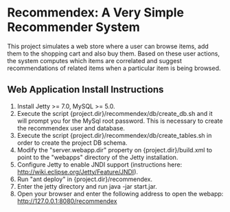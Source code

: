 # Recommendex: A Very Simple Recommender System

This project simulates a web store where a user can browse items, add them to the shopping cart and also buy them. Based on these user actions, the system computes which items are correlated and suggest recommendations of related items when a particular item is being browsed.

## Web Application Install Instructions

1. Install Jetty >= 7.0, MySQL >= 5.0.
2. Execute the script {project.dir}/recommendex/db/create_db.sh and it will prompt you for the MySql root password. This is necessary to create the recommendex user and database.
3. Execute the script {project.dir}/recommendex/db/create_tables.sh in order to create the project DB schema.
3. Modify the "server.webapp.dir" property on {project.dir}/build.xml to point to the "webapps" directory of the Jetty installation.
4. Configure Jetty to enable JNDI support (instructions here: http://wiki.eclipse.org/Jetty/Feature/JNDI).
5. Run "ant deploy" in {project.dir}/recommendex.
6. Enter the jetty directory and run java -jar start.jar.
7. Open your browser and enter the following address to open the webapp: http://127.0.0.1:8080/recommendex
